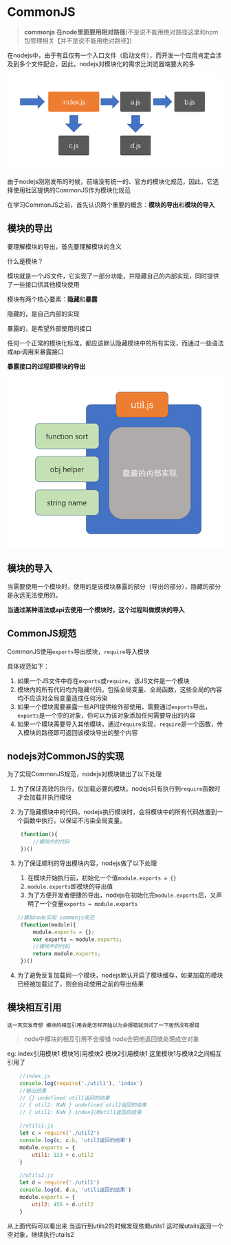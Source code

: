 # CommonJS
>**commonjs 在node里面要用相对路径**(不是说不能用绝对路径这里和npm包管理相关【并不是说不能用绝对路径】)

在nodejs中，由于有且仅有一个入口文件（启动文件），而开发一个应用肯定会涉及到多个文件配合，因此，nodejs对模块化的需求比浏览器端要大的多

![](https://raw.githubusercontent.com/findwei/learnImages/main/modularity/2019-12-02-11-15-01.png)

由于nodejs刚刚发布的时候，前端没有统一的、官方的模块化规范，因此，它选择使用社区提供的CommonJS作为模块化规范

在学习CommonJS之前，首先认识两个重要的概念：**模块的导出**和**模块的导入**

## 模块的导出

要理解模块的导出，首先要理解模块的含义

什么是模块？

模块就是一个JS文件，它实现了一部分功能，并隐藏自己的内部实现，同时提供了一些接口供其他模块使用

模块有两个核心要素：**隐藏**和**暴露**

隐藏的，是自己内部的实现

暴露的，是希望外部使用的接口

任何一个正常的模块化标准，都应该默认隐藏模块中的所有实现，而通过一些语法或api调用来暴露接口

**暴露接口的过程即模块的导出**

![](https://raw.githubusercontent.com/findwei/learnImages/main/modularity/2019-12-02-11-27-12.png)

## 模块的导入

当需要使用一个模块时，使用的是该模块暴露的部分（导出的部分），隐藏的部分是永远无法使用的。

**当通过某种语法或api去使用一个模块时，这个过程叫做模块的导入**

## CommonJS规范

CommonJS使用```exports```导出模块，```require```导入模块

具体规范如下：

1. 如果一个JS文件中存在```exports```或```require```，该JS文件是一个模块
2. 模块内的所有代码均为隐藏代码，包括全局变量、全局函数，这些全局的内容均不应该对全局变量造成任何污染
3. 如果一个模块需要暴露一些API提供给外部使用，需要通过```exports```导出，```exports```是一个空的对象，你可以为该对象添加任何需要导出的内容
4. 如果一个模块需要导入其他模块，通过```require```实现，```require```是一个函数，传入模块的路径即可返回该模块导出的整个内容

## nodejs对CommonJS的实现

为了实现CommonJS规范，nodejs对模块做出了以下处理

1. 为了保证高效的执行，仅加载必要的模块。nodejs只有执行到```require```函数时才会加载并执行模块
2. 为了隐藏模块中的代码，nodejs执行模块时，会将模块中的所有代码放置到一个函数中执行，以保证不污染全局变量。
   ```js
    (function(){
        //模块中的代码
    })()
   ```

3. 为了保证顺利的导出模块内容，nodejs做了以下处理
   1. 在模块开始执行前，初始化一个值```module.exports = {}```
   2. ```module.exports```即模块的导出值
   3. 为了方便开发者便捷的导出，nodejs在初始化完```module.exports```后，又声明了一个变量```exports = module.exports```
   
   ```js
   //模拟node实现 commonjs规范
    (function(module){
        module.exports = {};
        var exports = module.exports;
        //模块中的代码
        return module.exports;
    })()
   ```
4. 为了避免反复加载同一个模块，nodejs默认开启了模块缓存，如果加载的模块已经被加载过了，则会自动使用之前的导出结果
   
## 模块相互引用
    这一天突发奇想 模块的相互引用会是怎样开始以为会报错就测试了一下居然没有报错

> node中模块的相互引用不会报错 node会把他返回值处理成空对象

eg: index引用模块1 模块1引用模块2 模块2引用模块1 这里模块1与模块2之间相互引用了

```js 
    //index.js
    console.log(require('./util1'), 'index')
    //输出结果
    // {} undefined util1返回的结果
    // { util2: NaN } undefined util2返回的结果
    // { util1: NaN } index引用util1返回的结果
```
```js 
    //utils1.js
    let c = require('./util2')
    console.log(c, c.b, 'util2返回的结果')
    module.exports = {
        util1: 123 + c.util2
    }
```
```js 
    //utils2.js
    let d = require('./util1')
    console.log(d, d.a, 'util1返回的结果')
    module.exports = {
        util2: 456 + d.util2
    }
```
从上面代码可以看出来 当运行到utils2的时候发现依赖utils1 这时候utails返回一个空对象，继续执行utails2 
